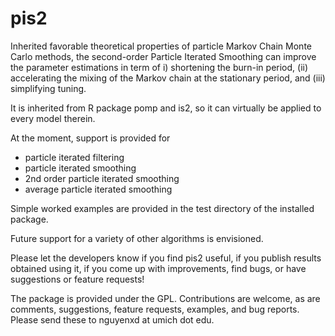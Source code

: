 # pis2

Inherited favorable theoretical properties of particle Markov Chain Monte Carlo methods, the second-order Particle Iterated Smoothing can improve the parameter estimations in term of i) shortening the burn-in period, (ii) accelerating the mixing of the Markov chain at the stationary period, and (iii) simplifying tuning.

It is inherited from R package pomp and is2, so it can virtually be applied to every model therein. 

At the moment, support is provided for 
- particle iterated filtering
- particle iterated smoothing
- 2nd order particle iterated smoothing
- average particle iterated smoothing

Simple worked examples are provided in the test directory of the installed package.

Future support for a variety of other algorithms is envisioned.

Please let the developers know if you find pis2 useful, if you publish results obtained using it, if you come up with improvements, find bugs, or have suggestions or feature requests!

The package is provided under the GPL. Contributions are welcome, as are comments, suggestions, feature requests, examples, and bug reports. Please send these to nguyenxd at umich dot edu. 
